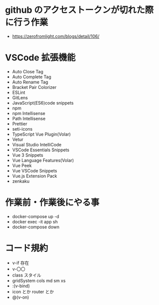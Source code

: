 # github のアクセストークンが切れた際に行う作業

- https://zerofromlight.com/blogs/detail/106/

# VSCode 拡張機能

- Auto Close Tag
- Auto Complete Tag
- Auto Rename Tag
- Bracket Pair Colorizer
- ESLint
- GitLens
- JavaScript(ES6)code snippets
- npm
- npm Intellisense
- Path Intellisense
- Prettier
- seti-icons
- TypeScript Vue Plugin(Volar)
- Vetur
- Visual Studio IntelliCode
- VSCode Essentials Snippets
- Vue 3 Snippets
- Vue Language Features(Volar)
- Vue Peek
- Vue VSCode Snippets
- Vue.js Extension Pack
- zenkaku

# 作業前・作業後にやる事

- docker-compose up -d
- docker exec -it app sh
- docker-compose down

# コード規約

- v-if 存在
- v-〇〇
- class スタイル
- gridSystem cols md sm xs
- :(v-bind)
- icon とか router とか
- @(v-on)
